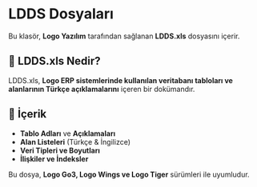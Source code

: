 # LDDS Dosyaları  

Bu klasör, **Logo Yazılım** tarafından sağlanan **LDDS.xls** dosyasını içerir.  

## 📄 LDDS.xls Nedir?  

LDDS.xls, **Logo ERP sistemlerinde kullanılan veritabanı tabloları ve alanlarının Türkçe açıklamalarını** içeren bir dokümandır.  

## 📌 İçerik  

- **Tablo Adları** ve **Açıklamaları**  
- **Alan Listeleri** (Türkçe & İngilizce)  
- **Veri Tipleri ve Boyutları**  
- **İlişkiler ve İndeksler**  

Bu dosya, **Logo Go3, Logo Wings ve Logo Tiger** sürümleri ile uyumludur.  

